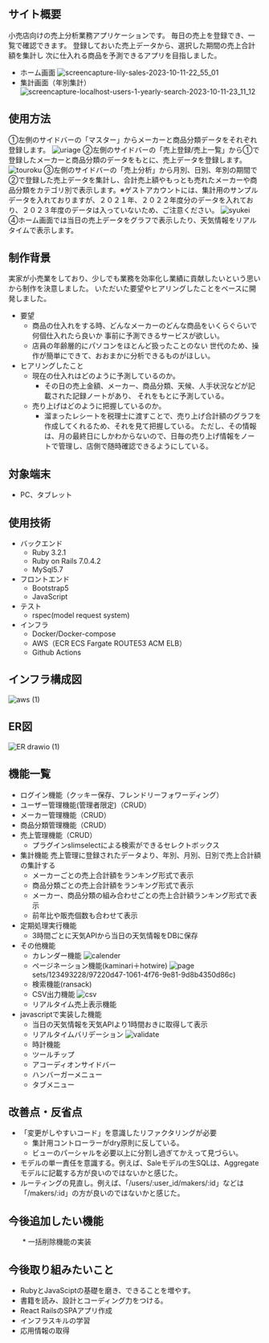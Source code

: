 ## サイト概要
小売店向けの売上分析業務アプリケーションです。
毎日の売上を登録でき、一覧で確認できます。
登録しておいた売上データから、選択した期間の売上合計額を集計し
次に仕入れる商品を予測できるアプリを目指しました。
* ホーム画面
![screencapture-lily-sales-2023-10-11-22_55_01](https://github.com/misaku54/uriage_app/assets/123493228/95b0a91e-a9c4-42f6-98c1-30b6878332de)
* 集計画面（年別集計）
![screencapture-localhost-users-1-yearly-search-2023-10-11-23_11_12](https://github.com/misaku54/uriage_app/assets/123493228/75907f33-db1b-41de-a447-276b231e8c33)
## 使用方法
①左側のサイドバーの「マスター」からメーカーと商品分類データをそれぞれ登録します。
![uriage](https://github.com/misaku54/uriage_app/assets/123493228/94a5fb55-260c-4a1d-bbb6-d84db95266bf)
②左側のサイドバーの「売上登録/売上一覧」から①で登録したメーカーと商品分類のデータをもとに、売上データを登録します。
![touroku](https://github.com/misaku54/uriage_app/assets/123493228/80787d85-5d6f-4b0b-ac38-db8621221fe5)
③左側のサイドバーの「売上分析」から月別、日別、年別の期間で②で登録した売上データを集計し、合計売上額やもっとも売れたメーカーや商品分類をカテゴリ別で表示します。※ゲストアカウントには、集計用のサンプルデータを入れておりますが、２０２１年、２０２２年度分のデータを入れており、２０２３年度のデータは入っていないため、ご注意ください。
![syukei](https://github.com/misaku54/uriage_app/assets/123493228/7182ab76-3db9-46fb-b664-6fe5f157ccfb)
④ホーム画面では当日の売上データをグラフで表示したり、天気情報をリアルタイムで表示します。
## 制作背景
実家が小売業をしており、少しでも業務を効率化し業績に貢献したいという思いから制作を決意しました。
いただいた要望やヒアリングしたことをベースに開発しました。
* 要望
  * 商品の仕入れをする時、どんなメーカーのどんな商品をいくらぐらいで何個仕入れたら良いか
    事前に予測できるサービスが欲しい。
  * 店員の年齢層的にパソコンをほとんど扱ったことのない
    世代のため、操作が簡単にできて、おおまかに分析できるものがほしい。
* ヒアリングしたこと
  * 現在の仕入れはどのように予測しているのか。
    * その日の売上金額、メーカー、商品分類、天候、人手状況などが記載された記録ノートがあり、
      それをもとに予測している。
  * 売り上げはどのように把握しているのか。
    * 溜まったレシートを税理士に渡すことで、売り上げ合計額のグラフを作成してくれるため、それを見て把握している。
      ただし、その情報は、月の最終日にしかわからないので、日毎の売り上げ情報をノートで管理し、店側で随時確認できるようにしている。
## 対象端末
* PC、タブレット
## 使用技術
* バックエンド
  * Ruby 3.2.1
  * Ruby on Rails 7.0.4.2
  * MySql5.7
* フロントエンド
  * Bootstrap5
  * JavaScript
* テスト
  * rspec(model request system)
* インフラ
  * Docker/Docker-compose
  * AWS（ECR ECS Fargate ROUTE53 ACM ELB）
  * Github Actions  
## インフラ構成図
![aws (1)](https://github.com/misaku54/uriage_app/assets/123493228/2347a9c4-cbce-4857-ae78-f149526bfe7c)
## ER図
![ER drawio (1)](https://github.com/misaku54/uriage_app/assets/123493228/3665dedc-7364-4008-a488-739106d6f175)
## 機能一覧
* ログイン機能（クッキー保存、フレンドリーフォワーディング）
* ユーザー管理機能(管理者限定)（CRUD）
* メーカー管理機能（CRUD）
* 商品分類管理機能（CRUD）
* 売上管理機能（CRUD）
  * プラグインslimselectによる検索ができるセレクトボックス
* 集計機能
  売上管理に登録されたデータより、年別、月別、日別で売上合計額の集計する
  * メーカーごとの売上合計額をランキング形式で表示
  * 商品分類ごとの売上合計額をランキング形式で表示
  * メーカー、商品分類の組み合わせごとの売上合計額ランキング形式で表示
  * 前年比や販売個数も合わせて表示
* 定期処理実行機能
  * 3時間ごとに天気APIから当日の天気情報をDBに保存
* その他機能
  * カレンダー機能
  ![calender](https://github.com/misaku54/uriage_app/assets/123493228/33f27b1f-232f-4f5c-8f3b-ecfaa389aace)
  * ページネーション機能(kaminari＋hotwire)
  ![page](https://github.com/misaku54/uriage_app/assets/123493228/0addc019-0617-433b-be54-91ef34adfde1)
sets/123493228/97220d47-1061-4f76-9e81-9d8b4350d86c)
  * 検索機能(ransack)
  * CSV出力機能
  ![csv](https://github.com/misaku54/uriage_app/assets/123493228/12269e8d-1513-48af-b558-93a326c81665)
  * リアルタイム売上表示機能
* javascriptで実装した機能
  * 当日の天気情報を天気APIより1時間おきに取得して表示
  * リアルタイムバリデーション
  ![validate](https://github.com/misaku54/uriage_app/assets/123493228/ad5f1bd7-d890-467f-af25-1d48b2d9d92b)
  * 時計機能
  * ツールチップ
  * アコーディオンサイドバー
  * ハンバーガーメニュー
  * タブメニュー
## 改善点・反省点
 * 「変更がしやすいコード」を意識したリファクタリングが必要
    * 集計用コントローラーがdry原則に反している。
    * ビューのパーシャルを必要以上に分割し過ぎてかえって見づらい。
 * モデルの単一責任を意識する。例えば、Saleモデルの生SQLは、Aggregateモデルに記載する方が良いのではないかと感じた。
 * ルーティングの見直し。例えば、「/users/:user_id/makers/:id」などは「/makers/:id」の方が良いのではないかと感じた。
## 今後追加したい機能
　　* 一括削除機能の実装
## 今後取り組みたいこと
* RubyとJavaSciptの基礎を磨き、できることを増やす。
* 書籍を読み、設計とコーディング力をつける。
* React RailsのSPAアプリ作成
* インフラスキルの学習
* 応用情報の取得
